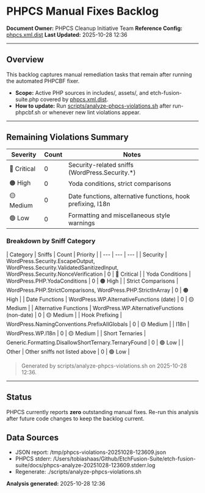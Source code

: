 # PHPCS Manual Fixes Backlog

**Document Owner:** PHPCS Cleanup Initiative Team
**Reference Config:** [phpcs.xml.dist](../phpcs.xml.dist)
**Last Updated:** 2025-10-28 12:36

---

## Overview

This backlog captures manual remediation tasks that remain after running the automated PHPCBF fixer.

- **Scope:** Active PHP sources in includes/, assets/, and etch-fusion-suite.php covered by [phpcs.xml.dist](../phpcs.xml.dist).
- **How to update:** Run [scripts/analyze-phpcs-violations.sh](../scripts/analyze-phpcs-violations.sh) after run-phpcbf.sh or whenever new lint violations appear.

---

## Remaining Violations Summary

| Severity | Count | Notes |
| --- | --- | --- |
| 🔴 Critical | 0 | Security-related sniffs (WordPress.Security.*) |
| 🟠 High | 0 | Yoda conditions, strict comparisons |
| 🟡 Medium | 0 | Date functions, alternative functions, hook prefixing, I18n |
| 🟢 Low | 0 | Formatting and miscellaneous style warnings |

### Breakdown by Sniff Category

| Category | Sniffs | Count | Priority |
| --- | --- | --- |
| Security | WordPress.Security.EscapeOutput, WordPress.Security.ValidatedSanitizedInput, WordPress.Security.NonceVerification | 0 | 🔴 Critical |
| Yoda Conditions | WordPress.PHP.YodaConditions | 0 | 🟠 High |
| Strict Comparisons | WordPress.PHP.StrictComparisons, WordPress.PHP.StrictInArray | 0 | 🟠 High |
| Date Functions | WordPress.WP.AlternativeFunctions (date) | 0 | 🟡 Medium |
| Alternative Functions | WordPress.WP.AlternativeFunctions (non-date) | 0 | 🟡 Medium |
| Hook Prefixing | WordPress.NamingConventions.PrefixAllGlobals | 0 | 🟡 Medium |
| I18n | WordPress.WP.I18n | 0 | 🟡 Medium |
| Short Ternaries | Generic.Formatting.DisallowShortTernary.TernaryFound | 0 | 🟢 Low |
| Other | Other sniffs not listed above | 0 | 🟢 Low |

> Generated by scripts/analyze-phpcs-violations.sh on 2025-10-28 12:36.

---

## Status

PHPCS currently reports **zero** outstanding manual fixes. Re-run this analysis after future code changes to keep the backlog current.

## Data Sources

- JSON report: /tmp/phpcs-violations-20251028-123609.json
- PHPCS stderr: /Users/tobiashaas/Github/EtchFusion-Suite/etch-fusion-suite/docs/phpcs-analyze-20251028-123609.stderr.log
- Regenerate: ./scripts/analyze-phpcs-violations.sh

**Analysis generated:** 2025-10-28 12:36

